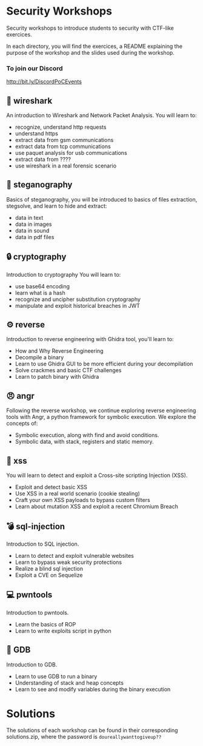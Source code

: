 
# Security Workshops
Security workshops to introduce students to security with CTF-like exercices.

In each directory, you will find the exercices, a README explaining the purpose of the workshop and the slides used during the workshop.

### To join our Discord
http://bit.ly/DiscordPoCEvents

## :shark: wireshark

An introduction to Wireshark and Network Packet Analysis.
You will learn to:
* recognize, understand http requests
* understand https
* extract data from gsm communications
* extract data from tcp communications
* use paquet analysis for usb communications
* extract data from ????
* use wireshark in a real forensic scenario

## :microscope: steganography

Basics of steganography, you will be introduced to basics of files extraction, stegsolve, and learn to hide and extract:
* data in text
* data in images
* data in sound
* data in pdf files

## :lock: cryptography

Introduction to cryptography
You will learn to:
* use base64 encoding
* learn what is a hash
* recognize and uncipher substitution cryptography
* manipulate and exploit historical breaches in JWT

## :gear: reverse

Introduction to reverse engineering with Ghidra tool, you'll learn to:
* How and Why Reverse Engineering
* Decompile a binary
* Learn to use Ghidra GUI to be more efficient during your decompilation
* Solve crackmes and basic CTF challenges
* Learn to patch binary with Ghidra

## :angry: angr

Following the reverse workshop, we continue exploring reverse engineering tools
with Angr, a python framework for symbolic execution. We explore the concepts of:
* Symbolic execution, along with find and avoid conditions.
* Symbolic data, with stack, registers and static memory.

## :syringe: xss

You will learn to detect and exploit a Cross-site scripting Injection (XSS).
*  Exploit and detect basic XSS
*  Use XSS in a real world scenario (cookie stealing)
*  Craft your own XSS payloads to bypass custom filters
*  Learn about mutation XSS and exploit a recent Chromium Breach

## :bomb: sql-injection

Introduction to SQL injection.
*  Learn to detect and exploit vulnerable websites
*  Learn to bypass weak security protections
*  Realize a blind sql injection
*  Exploit a CVE on Sequelize

## :computer: pwntools

Introduction to pwntools.
* Learn the basics of ROP
*  Learn to write exploits script in python

## :floppy_disk: GDB

Introduction to GDB.
* Learn to use GDB to run a binary
* Understanding of stack and heap concepts 
* Learn to see and modify variables during the binary execution

# Solutions

The solutions of each workshop can be found in their corresponding solutions.zip, where the password is `doureallywanttogiveup??`
